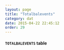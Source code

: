 ```yaml
---
layout: page
title: "Totalbalevents"
category: dat
date: 2015-04-22 22:45:12
order: 29
---
```


#### ```TOTALBALEVENTS``` table

